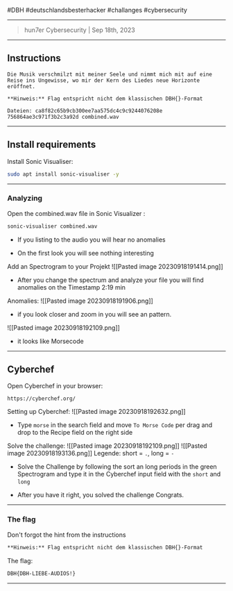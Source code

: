 #DBH #deutschlandsbesterhacker #challanges #cybersecurity 

---
> hun7er Cybersecurity | Sep 18th, 2023
---

## Instructions

```
Die Musik verschmilzt mit meiner Seele und nimmt mich mit auf eine Reise ins Ungewisse, wo mir der Kern des Liedes neue Horizonte eröffnet.

**Hinweis:** Flag entspricht nicht dem klassischen DBH{}-Format

Dateien: ca8f82c65b9cb300ee7aa575dc4c9c9244076208e 756864ae3c971f3b2c3a92d combined.wav
```
---
## Install requirements

Install Sonic Visualiser:
```bash 
sudo apt install sonic-visualiser -y
```
---
### Analyzing

Open the combined.wav file in Sonic Visualizer :
```bash
sonic-visualiser combined.wav 
```
* If you listing to the audio you will hear no anomalies 

* On the first look you will see nothing interesting


Add an Spectrogram to your Projekt
![[Pasted image 20230918191414.png]]
* After you change the spectrum and analyze your file you will find anomalies on the Timestamp 2:19 min

Anomalies:
![[Pasted image 20230918191906.png]]
* if you look closer and zoom in you will see an pattern.

![[Pasted image 20230918192109.png]]
* it looks like Morsecode
---
## Cyberchef

Open Cyberchef in your browser:
```https
https://cyberchef.org/
```

Setting up Cyberchef:
![[Pasted image 20230918192632.png]]
+ Type `morse` in the search field and move `To Morse Code` per drag and drop to the Recipe field on the right side

Solve the challenge:
![[Pasted image 20230918192109.png]]
![[Pasted image 20230918193136.png]]
Legende: short = `.`, long = `-`

* Solve the Challenge by following the sort an long periods in the green Spectrogram and type it in the Cyberchef input field with the `short` and `long` 

+ After you have it right, you solved the challenge Congrats.

---
### The flag

Don't forgot the hint from the instructions
```txt
**Hinweis:** Flag entspricht nicht dem klassischen DBH{}-Format
```

The flag:
```txt
DBH{DBH-LIEBE-AUDIOS!}
```
---
